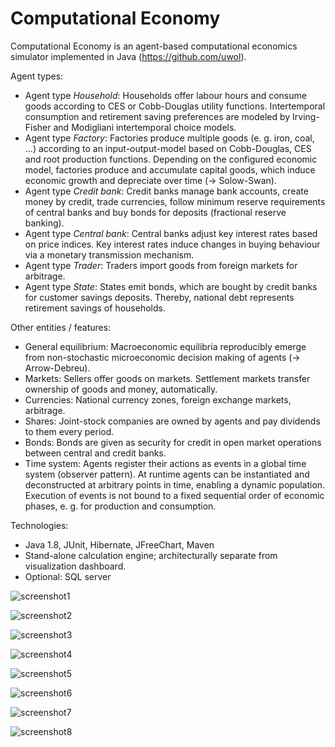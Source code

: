 Computational Economy
=====================

Computational Economy is an agent-based computational economics simulator implemented in Java (https://github.com/uwol).

Agent types:
* Agent type *Household*: Households offer labour hours and consume goods according to CES or Cobb-Douglas utility functions. Intertemporal consumption and retirement saving preferences are modeled by Irving-Fisher and Modigliani intertemporal choice models.
* Agent type *Factory*: Factories produce multiple goods (e. g. iron, coal, ...) according to an input-output-model based on Cobb-Douglas, CES and root production functions. Depending on the configured economic model, factories produce and accumulate capital goods, which induce economic growth and depreciate over time (-> Solow-Swan). 
* Agent type *Credit bank*: Credit banks manage bank accounts, create money by credit, trade currencies, follow minimum reserve requirements of central banks and buy bonds for deposits (fractional reserve banking).
* Agent type *Central bank*: Central banks adjust key interest rates based on price indices. Key interest rates induce changes in buying behaviour via a monetary transmission mechanism.
* Agent type *Trader*: Traders import goods from foreign markets for arbitrage.
* Agent type *State*: States emit bonds, which are bought by credit banks for customer savings deposits. Thereby, national debt represents retirement savings of households.

Other entities / features:
* General equilibrium: Macroeconomic equilibria reproducibly emerge from non-stochastic microeconomic decision making of agents (-> Arrow-Debreu).
* Markets: Sellers offer goods on markets. Settlement markets transfer ownership of goods and money, automatically.
* Currencies: National currency zones, foreign exchange markets, arbitrage.
* Shares: Joint-stock companies are owned by agents and pay dividends to them every period.
* Bonds: Bonds are given as security for credit in open market operations between central and credit banks.
* Time system: Agents register their actions as events in a global time system (observer pattern). At runtime agents can be instantiated and deconstructed at arbitrary points in time, enabling a dynamic population. Execution of events is not bound to a fixed sequential order of economic phases, e. g. for production and consumption.

Technologies:
* Java 1.8, JUnit, Hibernate, JFreeChart, Maven
* Stand-alone calculation engine; architecturally separate from visualization dashboard.
* Optional: SQL server


![screenshot1](http://img.literaturedb.com/compecon1.png)

![screenshot2](http://img.literaturedb.com/compecon2.png)

![screenshot3](http://img.literaturedb.com/compecon3.png)

![screenshot4](http://img.literaturedb.com/compecon4.png)

![screenshot5](http://img.literaturedb.com/compecon5.png)

![screenshot6](http://img.literaturedb.com/compecon6.png)

![screenshot7](http://img.literaturedb.com/compecon7.png)

![screenshot8](http://img.literaturedb.com/compecon8.png)